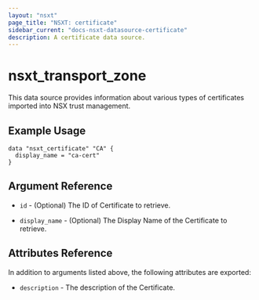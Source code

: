 ```yaml
---
layout: "nsxt"
page_title: "NSXT: certificate"
sidebar_current: "docs-nsxt-datasource-certificate"
description: A certificate data source.
---
```


# nsxt_transport_zone

This data source provides information about various types of certificates imported into NSX trust management.

## Example Usage

```hcl
data "nsxt_certificate" "CA" {
  display_name = "ca-cert"
}
```

## Argument Reference

* `id` - (Optional) The ID of Certificate to retrieve.

* `display_name` - (Optional) The Display Name of the Certificate to retrieve.

## Attributes Reference

In addition to arguments listed above, the following attributes are exported:

* `description` - The description of the Certificate.
